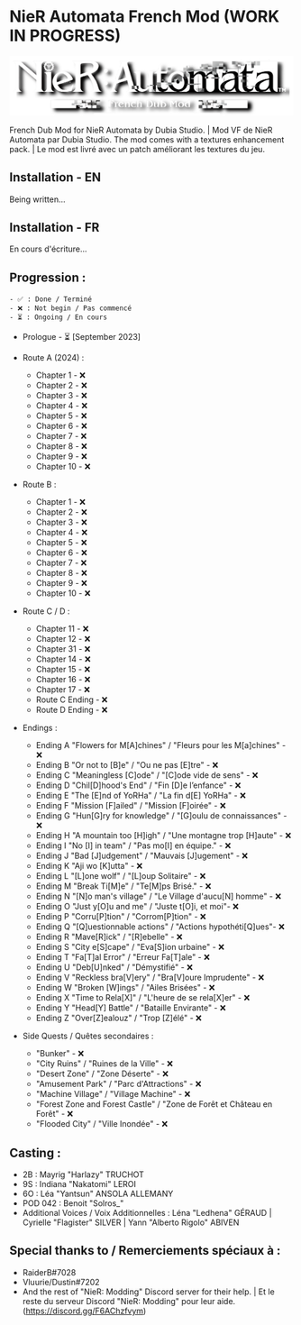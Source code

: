 # NieR Automata French Mod (WORK IN PROGRESS)
<img src="https://raw.githubusercontent.com/ClostroOffi/NierAutomataVF/main/LOGO.png" />


French Dub Mod for NieR Automata by Dubia Studio. | Mod VF de NieR Automata par Dubia Studio.
The mod comes with a textures enhancement pack. | Le mod est livré avec un patch améliorant les textures du jeu.

## Installation - EN 
Being written...

## Installation - FR
En cours d'écriture...

## Progression :

    - ✅ : Done / Terminé
    - ❌ : Not begin / Pas commencé
    - ⏳ : Ongoing / En cours

- Prologue - ⏳ [September 2023]

- Route A (2024) :

    -   Chapter 1 - ❌
    -   Chapter 2 - ❌
    -   Chapter 3 - ❌
    -   Chapter 4 - ❌
    -   Chapter 5 - ❌
    -   Chapter 6 - ❌
    -   Chapter 7 - ❌
    -   Chapter 8 - ❌
    -   Chapter 9 - ❌
    -   Chapter 10 - ❌

- Route B :

    -   Chapter 1 - ❌
    -   Chapter 2 - ❌
    -   Chapter 3 - ❌
    -   Chapter 4 - ❌
    -   Chapter 5 - ❌
    -   Chapter 6 - ❌
    -   Chapter 7 - ❌
    -   Chapter 8 - ❌
    -   Chapter 9 - ❌
    -   Chapter 10 - ❌

- Route C / D :

    -   Chapter 11 - ❌
    -   Chapter 12 - ❌
    -   Chapter 31 - ❌
    -   Chapter 14 - ❌
    -   Chapter 15 - ❌
    -   Chapter 16 - ❌
    -   Chapter 17 - ❌
    -   Route C Ending - ❌
    -   Route D Ending - ❌

- Endings :

    -   Ending A "Flowers for M[A]chines" / "Fleurs pour les M[a]chines" - ❌
    -   Ending B "Or not to [B]e" / "Ou ne pas [E]tre"  - ❌
    -   Ending C "Meaningless [C]ode" / "[C]ode vide de sens" - ❌
    -   Ending D "Chil[D]hood's End" / "Fin [D]e l’enfance" - ❌
    -   Ending E "The [E]nd of YoRHa" / "La fin d[E] YoRHa" - ❌
    -   Ending F "Mission [F]ailed" / "Mission [F]oirée" - ❌
    -   Ending G "Hun[G]ry for knowledge" / "[G]oulu de connaissances" - ❌
    -   Ending H "A mountain too [H]igh" / "Une montagne trop [H]aute" - ❌
    -   Ending I "No [I] in team" / "Pas mo[I] en équipe." - ❌
    -   Ending J "Bad [J]udgement" / "Mauvais [J]ugement"  - ❌
    -   Ending K "Aji wo [K]utta" - ❌
    -   Ending L "[L]one wolf" / "[L]oup Solitaire" - ❌
    -   Ending M "Break Ti[M]e" / "Te[M]ps Brisé." - ❌
    -   Ending N "[N]o man's village" / "Le Village d'aucu[N] homme" - ❌
    -   Ending O "Just y[O]u and me" / "Juste t[O]i, et moi"- ❌
    -   Ending P "Corru[P]tion" / "Corrom[P]tion" - ❌
    -   Ending Q "[Q]uestionnable actions" / "Actions hypothéti[Q]ues"- ❌
    -   Ending R "Mave[R]ick" / "[R]ebelle" - ❌
    -   Ending S "City e[S]cape" / "Eva[S]ion urbaine" - ❌
    -   Ending T "Fa[T]al Error" / "Erreur Fa[T]ale" - ❌
    -   Ending U "Deb[U]nked" / "Démystifié" - ❌
    -   Ending V "Reckless bra[V]ery" / "Bra[V]oure Imprudente" - ❌
    -   Ending W "Broken [W]ings" / "Ailes Brisées" - ❌
    -   Ending X "Time to Rela[X]" / "L'heure de se rela[X]er" - ❌
    -   Ending Y "Head[Y] Battle" / "Bataille Envirante" - ❌
    -   Ending Z "Over[Z]ealouz" / "Trop [Z]élé" - ❌
    
- Side Quests / Quêtes secondaires :

    -   "Bunker" - ❌
    -   "City Ruins" / "Ruines de la Ville" - ❌
    -   "Desert Zone" / "Zone Déserte" - ❌
    -   "Amusement Park" / "Parc d'Attractions" - ❌
    -   "Machine Village" / "Village Machine" - ❌
    -   "Forest Zone and Forest Castle" / "Zone de Forêt et Château en Forêt" - ❌
    -   "Flooded City" / "Ville Inondée" - ❌

## Casting :
   -    2B : Mayrig "Harlazy" TRUCHOT
   -    9S : Indiana "Nakatomi" LEROI
   -    6O : Léa "Yantsun" ANSOLA ALLEMANY
   -    POD 042 : Benoit "Solros_"
   -    Additional Voices / Voix Additionnelles : Léna "Ledhena" GÉRAUD | Cyrielle "Flagister" SILVER | Yann "Alberto Rigolo" ABIVEN

## Special thanks to / Remerciements spéciaux à :
   -   RaiderB#7028
   -   Vluurie/Dustin#7202
   -   And the rest of "NieR: Modding" Discord server for their help. | Et le reste du serveur Discord "NieR: Modding" pour leur aide. (https://discord.gg/F6AChzfvym)
